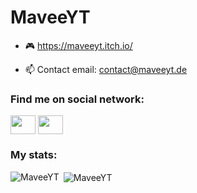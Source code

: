 <h1>MaveeYT</h1>

- 🎮 https://maveeyt.itch.io/


- 📫 Contact email: contact@maveeyt.de

<h3 align="left">Find me on social network:</h3>
<p align="left">
<a href="https://twitter.com/lagerfullar" target="blank"><img align="center" src="https://raw.githubusercontent.com/rahuldkjain/github-profile-readme-generator/master/src/images/icons/Social/twitter.svg" height="30" width="40" /></a>
  <a href="https://www.instagram.com/maveeyt/" target="blank"><img align="center" src="https://raw.githubusercontent.com/rahuldkjain/github-profile-readme-generator/master/src/images/icons/Social/instagram.svg" height="30" width="40" /></a>

<h3 align="left">My stats:</h3>
<p><img align="left" src="https://github-readme-stats.vercel.app/api/top-langs?username=MaveeYT&show_icons=true&locale=en&layout=compact" alt="MaveeYT" />
&nbsp;<img align="center" src="https://github-readme-stats.vercel.app/api?username=MaveeYT&show_icons=true&locale=en" alt="MaveeYT" /></p>
